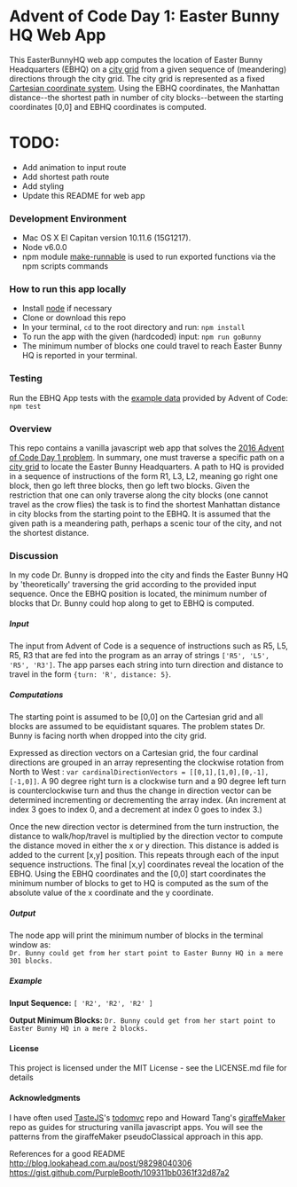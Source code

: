 # Advent of Code Day 1: Easter Bunny HQ Web App

This EasterBunnyHQ web app computes the location of Easter Bunny Headquarters (EBHQ) on a [city grid](https://en.wikipedia.org/wiki/Taxicab_geometry) from a given sequence of (meandering) directions through the city grid.  The city grid is represented as a fixed [Cartesian coordinate system](https://en.wikipedia.org/wiki/Coordinate_system#Cartesian_coordinate_system). Using the EBHQ coordinates, the Manhattan distance--the shortest path in number of city blocks--between the starting coordinates [0,0] and EBHQ coordinates is computed.

# TODO:  
* Add animation to input route
* Add shortest path route
* Add styling
* Update this README for web app 

### Development Environment
* Mac OS X El Capitan version 10.11.6 (15G1217).
* Node v6.0.0
* npm module [make-runnable](https://www.npmjs.com/package/make-runnable) is used to run exported functions via the npm scripts commands

### How to run this app locally
 * Install [node](https://nodejs.org) if necessary
 * Clone or download this repo
 * In your terminal, `cd` to the root directory and run:  `npm install`
 * To run the app with the given (hardcoded) input:  `npm run goBunny`
 * The minimum number of blocks one could travel to reach Easter Bunny HQ is reported in your terminal.
 
### Testing
Run the EBHQ App tests with the [example data](http://adventofcode.com/2016/day/1) provided by Advent of Code:  `npm test`
 
### Overview
This repo contains a vanilla javascript web app that solves the [2016 Advent of Code Day 1 problem](http://adventofcode.com/2016/day/1).  In summary, one must traverse a specific path on a [city grid](https://en.wikipedia.org/wiki/Taxicab_geometry) to locate the Easter Bunny Headquarters.  A path to HQ is provided in a sequence of instructions of the form R1, L3, L2, meaning go right one block, then go left three blocks, then go left two blocks.  Given the restriction that one can only traverse along the city blocks (one cannot travel as the crow flies) the task is to find the shortest Manhattan distance in city blocks from the starting point to the EBHQ. It is assumed that the given path is a meandering path, perhaps a scenic tour of the city, and not the shortest distance. 
 
### Discussion
In my code Dr. Bunny is dropped into the city and finds the Easter Bunny HQ by 'theoretically' traversing the grid according to the provided input sequence.  Once the EBHQ position is located, the minimum number of blocks that Dr. Bunny could hop along to get to EBHQ is computed.

##### Input
The input from Advent of Code is a sequence of instructions such as R5, L5, R5, R3 that are fed into the program as an array of strings `['R5', 'L5', 'R5', 'R3']`.  The app parses each string into turn direction and distance to travel in the form `{turn: 'R', distance: 5}`. 
  
##### Computations
The starting point is assumed to be [0,0] on the Cartesian grid and all blocks are assumed to be equidistant squares.  The problem states Dr. Bunny is facing north when dropped into the city grid.

Expressed as direction vectors on a Cartesian grid, the four cardinal directions are grouped in an array representing the clockwise rotation from North to West : `var cardinalDirectionVectors = [[0,1],[1,0],[0,-1],[-1,0]]`. A 90 degree right turn is a clockwise turn and a 90 degree left turn is counterclockwise turn and thus the change in direction vector can be determined incrementing or decrementing the array index. (An increment at index 3 goes to index 0, and a decrement at index 0 goes to index 3.)
 

 
 Once the new direction vector is determined from the turn instruction, the distance to walk/hop/travel is multiplied by the direction vector to compute the distance moved in either the x or y direction.  This distance is added is added to the current [x,y] position. This repeats through each of the input sequence instructions.  The final [x,y] coordinates reveal the location of the EBHQ.  Using the EBHQ coordinates and the [0,0] start coordinates the minimum number of blocks to get to HQ is computed as the sum of the absolute value of the x coordinate and the y coordinate.
 
##### Output
The node app will print the minimum number of blocks in the terminal window as:  
 `Dr. Bunny could get from her start point to Easter Bunny HQ in a mere 301 blocks.`
##### Example
**Input Sequence:**  `[ 'R2', 'R2', 'R2' ]`

**Output Minimum Blocks:** `Dr. Bunny could get from her start point to Easter Bunny HQ in a mere 2 blocks.`

#### License
This project is licensed under the MIT License - see the LICENSE.md file for details


#### Acknowledgments

I have often used [TasteJS](https://github.com/tastejs/todomvc)'s [todomvc](https://github.com/tastejs/todomvc) repo and Howard Tang's [giraffeMaker](https://github.com/aychtang/giraffeMaker) repo as guides for structuring vanilla javascript apps.  You will see the patterns from the giraffeMaker pseudoClassical approach in this app.  

References for a good README 
 http://blog.lookahead.com.au/post/98298040306 
 https://gist.github.com/PurpleBooth/109311bb0361f32d87a2
